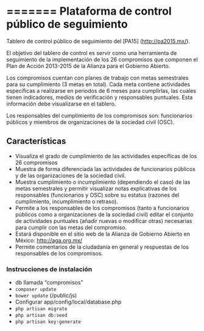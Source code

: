 =======
Plataforma de control público de seguimiento
================

Tablero de control público de seguimiento del [PA15] (http://pa2015.mx/).

El objetivo del tablero de control es servir como una herramienta de seguimiento de la
implementación de los 26 compromisos que componen el Plan de Acción 2013-2015 de la Alianza para 
el Gobierno Abierto.

Los compromisos cuentan con planes de trabajo con metas semestrales para su cumplimiento (3 
metas en total). Cada meta contiene actividades específicas a realizarse en periodos de 6 meses 
para cumplirlas, las cuales tienen indicadores, medios de verificación y responsables puntuales. Esta 
información debe visualizarse en el tablero.

Los responsables del cumplimiento de los compromisos son: funcionarios públicos y miembros de 
organizaciones de la sociedad civil (OSC).


## Características

* Visualiza el grado de cumplimiento de las actividades específicas de los 26 compromisos
* Muestra de forma diferenciada las actividades de funcionarios públicos y de las organizaciones de la sociedad civil.
* Muestra cumplimiento o incumplimiento (dependiendo el caso) de las metas semestrales y permitir visualizar notas explicativas de los responsables (funcionarios y OSC) sobre su estatus (razones del cumplimiento, incumplimiento o retraso).
* Permite a los responsables de los compromisos (tanto a funcionarios públicos como a organizaciones de la sociedad civil) editar el conjunto de actividades puntuales (añadir nuevas o modificar otras) necesarias para cumplir con las metas del compromiso.
* Estará disponible en el sitio web de la Alianza de Gobierno Abierto en México: http://aga.org.mx/
* Permite comentarios de la ciudadanía en general y respuestas de los responsables de los compromisos.

### Instrucciones de instalación

* db llamada “compromisos”
* <code>composer update</code>
* <code>bower update</code> (/public/js)
* Configurar app/config/local/database.php
* <code>php artisan migrate</code>
* <code>php artisan db:seed</code>
* <code>php artisan key:generate</code>
